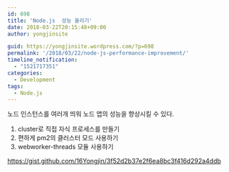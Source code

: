 ```yaml
---
id: 698
title: 'Node.js  성능 올리기'
date: 2018-03-22T20:15:48+09:00
author: yongjinsite

guid: https://yongjinsite.wordpress.com/?p=698
permalink: '/2018/03/22/node-js-performance-improvement/'
timeline_notification:
  - "1521717351"
categories:
  - Development
tags:
  - Node.js
---
```

노드 인스턴스를 여러개 띄워 노드 앱의 성능을 향상시킬 수 있다.

  1. cluster로 직접 자식 프로세스를 만들기
  2. 편하게 pm2의 클러스터 모드 사용하기
  3. webworker-threads 모듈 사용하기

https://gist.github.com/16Yongjin/3f52d2b37e2f6ea8bc3f416d292a4ddb